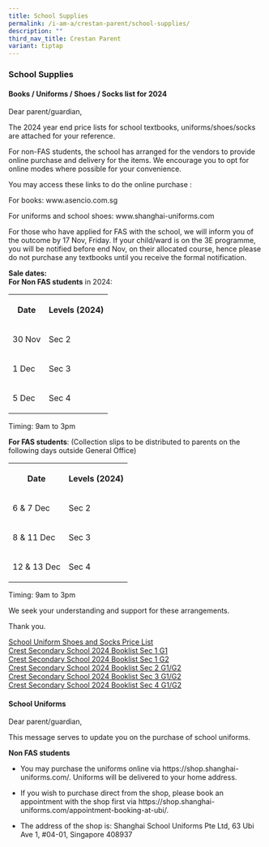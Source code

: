 ```yaml
---
title: School Supplies
permalink: /i-am-a/crestan-parent/school-supplies/
description: ""
third_nav_title: Crestan Parent
variant: tiptap
---
```

<h3>School Supplies</h3>
<h4>Books / Uniforms / Shoes / Socks list for 2024</h4>
<p>Dear parent/guardian,</p>
<p>The 2024 year end price lists for school textbooks, uniforms/shoes/socks
are attached for your reference.</p>
<p>For non-FAS students, the school has arranged for the vendors to provide
online purchase and delivery for the items. We encourage you to opt for
online modes where possible for your convenience.</p>
<p>You may access these links to do the online purchase :</p>
<p>For books: www.asencio.com.sg</p>
<p>For uniforms and school shoes: www.shanghai-uniforms.com</p>
<p>For those who have applied for FAS with the school, we will inform you
of the outcome by 17 Nov, Friday. If your child/ward is on the 3E programme,
you will be notified before end Nov, on their allocated course, hence please
do not purchase any textbooks until you receive the formal notification.</p>
<p><strong>Sale dates:</strong>
<br><strong>For Non FAS students</strong>&nbsp;in 2024:</p>
<table style="minWidth: 50px">
<colgroup>
<col>
<col>
</colgroup>
<tbody>
<tr>
<th rowspan="1" colspan="1">
<p>Date</p>
</th>
<th rowspan="1" colspan="1">
<p>Levels (2024)</p>
</th>
</tr>
<tr>
<td rowspan="1" colspan="1">
<p>30 Nov</p>
</td>
<td rowspan="1" colspan="1">
<p>Sec 2</p>
</td>
</tr>
<tr>
<td rowspan="1" colspan="1">
<p>1 Dec</p>
</td>
<td rowspan="1" colspan="1">
<p>Sec 3</p>
</td>
</tr>
<tr>
<td rowspan="1" colspan="1">
<p>5 Dec</p>
</td>
<td rowspan="1" colspan="1">
<p>Sec 4</p>
</td>
</tr>
</tbody>
</table>
<p>Timing: 9am to 3pm</p>
<p><strong>For FAS students</strong>: (Collection slips to be distributed
to parents on the following days outside General Office)</p>
<table style="minWidth: 50px">
<colgroup>
<col>
<col>
</colgroup>
<tbody>
<tr>
<th rowspan="1" colspan="1">
<p>Date</p>
</th>
<th rowspan="1" colspan="1">
<p>Levels (2024)</p>
</th>
</tr>
<tr>
<td rowspan="1" colspan="1">
<p>6 &amp; 7 Dec</p>
</td>
<td rowspan="1" colspan="1">
<p>Sec 2</p>
</td>
</tr>
<tr>
<td rowspan="1" colspan="1">
<p>8 &amp; 11 Dec</p>
</td>
<td rowspan="1" colspan="1">
<p>Sec 3</p>
</td>
</tr>
<tr>
<td rowspan="1" colspan="1">
<p>12 &amp; 13 Dec</p>
</td>
<td rowspan="1" colspan="1">
<p>Sec 4</p>
</td>
</tr>
</tbody>
</table>
<p>Timing: 9am to 3pm</p>
<p>We seek your understanding and support for these arrangements.</p>
<p>Thank you.</p>
<p><a href="/files/2023_uniform_shoes_socks_pricelist.pdf" rel="noopener noreferrer nofollow" target="_blank">School Uniform Shoes and Socks Price List</a>
<br><a href="/files/css_booklist_sec1_g1.pdf" rel="noopener noreferrer nofollow" target="_blank">Crest Secondary School 2024 Booklist Sec 1 G1</a>
<br><a href="/files/css_booklist_sec1_g2.pdf" rel="noopener noreferrer nofollow" target="_blank">Crest Secondary School 2024 Booklist Sec 1 G2</a>
<br><a href="/files/css_booklist_sec2_g1g2.pdf" rel="noopener noreferrer nofollow" target="_blank">Crest Secondary School 2024 Booklist Sec 2 G1/G2</a> 
<br><a href="/files/css_booklist_sec3_g1g2.pdf" rel="noopener noreferrer nofollow" target="_blank">Crest Secondary School 2024 Booklist Sec 3 G1/G2</a>
<br><a href="/files/css_booklist_sec4_g1g2.pdf" rel="noopener noreferrer nofollow" target="_blank">Crest Secondary School 2024 Booklist Sec 4 G1/G2</a>
</p>
<h4>School Uniforms</h4>
<p>Dear parent/guardian,</p>
<p>This message serves to update you on the purchase of school uniforms.</p>
<p><strong>Non FAS students</strong>
</p>
<ul data-tight="true" class="tight">
<li>
<p>You may purchase the uniforms online via https://shop.shanghai-uniforms.com/.
Uniforms will be delivered to your home address.</p>
</li>
<li>
<p>If you wish to purchase direct from the shop, please book an appointment
with the shop first via https://shop.shanghai-uniforms.com/appointment-booking-at-ubi/.</p>
</li>
<li>
<p>The address of the shop is: Shanghai School Uniforms Pte Ltd, 63 Ubi Ave
1, #04-01, Singapore 408937</p>
</li>
</ul>
<p></p>